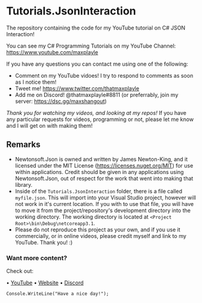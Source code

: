 # Tutorials.JsonInteraction
The repository containing the code for my YouTube tutorial on C# JSON Interaction!

You can see my C# Programming Tutorials on my YouTube Channel: https://www.youtube.com/maxplayle

If you have any questions you can contact me using one of the following:

- Comment on my YouTube vidoes! I try to respond to comments as soon as I notice them!
- Tweet me! https://www.twitter.com/thatmaxplayle
- Add me on Discord! @thatmaxplayle#8811 (or preferrably, join my server: https://dsc.gg/maxshangout)

*Thank you for watching my videos, and looking at my repos!*
If you have any particular requests for videos, programming or not, please let me know and I will get on with making them!


## Remarks
- Newtonsoft.Json is owned and written by James Newton-King, and it licensed under the MIT License (https://licenses.nuget.org/MIT) for use within applications. Credit should be given in any applications using Newtonsoft.Json, out of respect for the work that went into making that library.
- Inside of the `Tutorials.JsonInteraction` folder, there is a file called `myfile.json`. This will import into your Visual Studio project, however will not work in it's current location. If you with to use that file, you will have to move it from the project/repository's development directory into the working directory. The working directory is located at `<Project Root>\bin\Debug\netcoreapp3.1`. 
- Please do not reproduce this project as your own, and if you use it commercially, or in online videos, please credit myself and link to my YouTube. Thank you! :) 

### Want more content?
Check out:

• [YouTube](https://www.youtube.com/maxplayle)
• [Website](https://maxplayledev.org)
• [Discord](https://dsc.gg/maxshangout)

`Console.WriteLine("Have a nice day!");`
